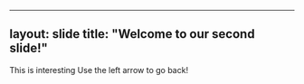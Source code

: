 -----
layout: slide
title: "Welcome to our second slide!"
-----
This is interesting
Use the left arrow to go back!
